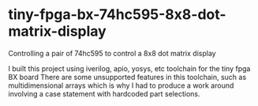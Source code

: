 # tiny-fpga-bx-74hc595-8x8-dot-matrix-display
Controlling a pair of 74hc595 to control a 8x8 dot matrix display

I built this project using iverilog, apio, yosys, etc toolchain for the tiny fpga BX board
There are some unsupported features in this toolchain, such as multidimensional arrays which is why I had to produce a work around involving a case statement with hardcoded part selections.
